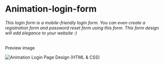 # Animation-login-form

###### This login form is a mobile-friendly login form. You can even create a registration form and password reset form using this form. This form design will add elegance to your website :)

Preview image

![Animation Login Page Design (HTML & CSS)](https://prnt.sc/7uzhEyJ_XuM3 "Login Page Design (HTML & CSS)")


